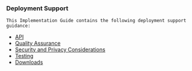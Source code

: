 
### Deployment Support

    This Implementation Guide contains the following deployment support guidance:
    
<ul>
      <li><a href="security_privacy.html">API</a></li>
      <li><a href="qa.html">Quality Assurance</a></li>
      <li><a href="security_privacy.html">Security and Privacy Considerations</a></li>
      <li><a href="testing.html">Testing</a></li>
      <li><a href="downloads.html">Downloads</a></li>      
    </ul>




  
    
